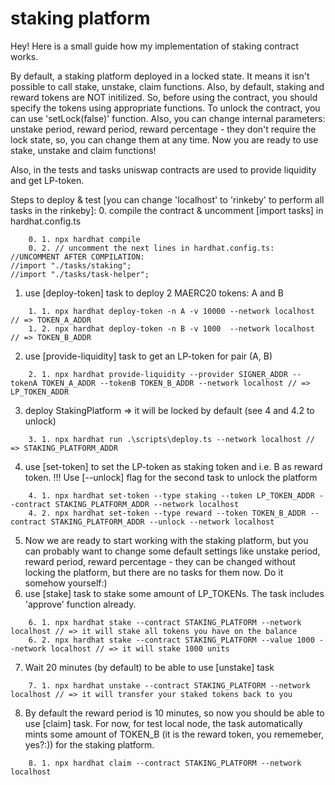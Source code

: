 # staking platform 

Hey! Here is a small guide how my implementation of staking contract works.

By default, a staking platform deployed in a locked state. It means it isn't possible to call stake, unstake, claim functions. Also, by default, staking and reward tokens are NOT initilized. 
So, before using the contract, you should specify the tokens using appropriate functions.
To unlock the contract, you can use 'setLock(false)' function.
Also, you can change internal parameters: unstake period, reward period, reward percentage - they don't require the lock state, so, you can change them at any time.
Now you are ready to use stake, unstake and claim functions!

Also, in the tests and tasks uniswap contracts are used to provide liquidity and get LP-token.

Steps to deploy & test [you can change 'localhost' to 'rinkeby' to perform all tasks in the rinkeby]:
0. compile the contract & uncomment [import tasks] in hardhat.config.ts
```
    0. 1. npx hardhat compile
    0. 2. // uncomment the next lines in hardhat.config.ts:
//UNCOMMENT AFTER COMPILATION:
//import "./tasks/staking";
//import "./tasks/task-helper";
``` 
1. use [deploy-token] task to deploy 2 MAERC20 tokens: A and B
```
    1. 1. npx hardhat deploy-token -n A -v 10000 --network localhost // => TOKEN_A_ADDR
    1. 2. npx hardhat deploy-token -n B -v 1000  --network localhost // => TOKEN_B_ADDR
```
2. use [provide-liquidity] task to get an LP-token for pair (A, B)
```
    2. 1. npx hardhat provide-liquidity --provider SIGNER_ADDR --tokenA TOKEN_A_ADDR --tokenB TOKEN_B_ADDR --network localhost // => LP_TOKEN_ADDR
```
3. deploy StakingPlatform => it will be locked by default (see 4 and 4.2 to unlock)
```
    3. 1. npx hardhat run .\scripts\deploy.ts --network localhost // => STAKING_PLATFORM_ADDR
```
4. use [set-token] to set the LP-token as staking token and i.e. B as reward token. !!! Use [--unlock] flag for the second task to unlock the platform
```
    4. 1. npx hardhat set-token --type staking --token LP_TOKEN_ADDR --contract STAKING_PLATFORM_ADDR --network localhost
    4. 2. npx hardhat set-token --type reward --token TOKEN_B_ADDR --contract STAKING_PLATFORM_ADDR --unlock --network localhost
```
5. Now we are ready to start working with the staking platform, but you can probably want to change some default settings like unstake period, reward period, reward percentage - they can be changed without locking the platform, but there are no tasks for them now. Do it somehow yourself:)
6. use [stake] task to stake some amount of LP_TOKENs. The task includes 'approve' function already.
```
    6. 1. npx hardhat stake --contract STAKING_PLATFORM --network localhost // => it will stake all tokens you have on the balance
    6. 2. npx hardhat stake --contract STAKING_PLATFORM --value 1000 --network localhost // => it will stake 1000 units
```
7. Wait 20 minutes (by default) to be able to use [unstake] task
```
    7. 1. npx hardhat unstake --contract STAKING_PLATFORM --network localhost // => it will transfer your staked tokens back to you
```
8. By default the reward period is 10 minutes, so now you should be able to use [claim] task. For now, for test local node, the task automatically mints some amount of TOKEN_B (it is the reward token, you rememeber, yes?:)) for the staking platform.
```
    8. 1. npx hardhat claim --contract STAKING_PLATFORM --network localhost
```